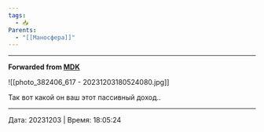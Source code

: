 ```yaml
---
tags:
  - 📥
Parents:
  - "[[Маносфера]]"
---
```




***

**Forwarded from [MDK](https://t.me/mudak/79382)**

![[photo_382406_617 - 20231203180524080.jpg]]

Так вот какой он ваш этот пассивный доход..

---

Дата: 20231203 | Время: 18:05:24

